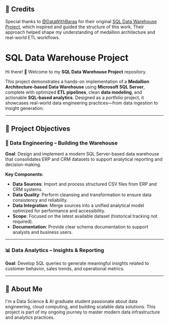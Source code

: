 ## 🙌 Credits

Special thanks to [@DataWithBaraa](https://github.com/DataWithBaraa) for their original [SQL Data Warehouse Project](https://github.com/DataWithBaraa/sql-data-warehouse-project), which inspired and guided the structure of this work. Their approach helped shape my understanding of medallion architecture and real-world ETL workflows.

# SQL Data Warehouse Project

Hi there! 👋 Welcome to my **SQL Data Warehouse Project** repository.

This project demonstrates a hands-on implementation of a **Medallion Architecture-based Data Warehouse** using **Microsoft SQL Server**, complete with optimized **ETL pipelines**, clean **data modeling**, and actionable **SQL-based analytics**. Designed as a portfolio project, it showcases real-world data engineering practices—from data ingestion to insight generation.

---

## 🚀 Project Objectives

### 🧱 Data Engineering – Building the Warehouse
**Goal**: Design and implement a modern SQL Server-based data warehouse that consolidates ERP and CRM datasets to support analytical reporting and decision-making.

**Key Components**:
- **Data Sources**: Import and process structured CSV files from ERP and CRM systems.
- **Data Quality**: Perform cleansing and transformation to ensure data consistency and reliability.
- **Data Integration**: Merge sources into a unified analytical model optimized for performance and accessibility.
- **Scope**: Focused on the latest available dataset (historical tracking not required).
- **Documentation**: Provide clear schema documentation to support analysts and business users.

---

### 📊 Data Analytics – Insights & Reporting
**Goal**: Develop SQL queries to generate meaningful insights related to customer behavior, sales trends, and operational metrics.

---

## 🌟 About Me
I'm a Data Science & AI graduate student passionate about data engineering, cloud computing, and building scalable data solutions. This project is part of my ongoing journey to master modern data infrastructure and analytics practices.
